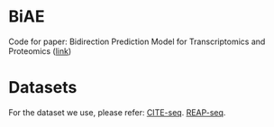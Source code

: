 # BiAE
Code for paper: Bidirection Prediction Model for Transcriptomics and Proteomics ([link](https://drive.google.com/file/d/1xrTgLdfFXYdK_WdE3JYxXMuIFoyUl8yu/view))

# Datasets
For the dataset we use, please refer:
[CITE-seq](https://www.ncbi.nlm.nih.gov/geo/query/acc.cgi?acc=GSE100866).
[REAP-seq](https://www.ncbi.nlm.nih.gov/geo/query/acc.cgi?acc=GSE100501).

